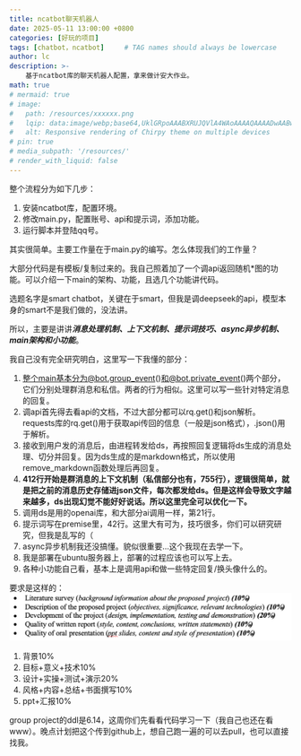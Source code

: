 ```yaml
---
title: ncatbot聊天机器人
date: 2025-05-11 13:00:00 +0800
categories: [好玩的项目]
tags: [chatbot，ncatbot]     # TAG names should always be lowercase
author: lc
description: >-
    基于ncatbot库的聊天机器人配置，拿来做计安大作业。
math: true
# mermaid: true
# image:
#   path: /resources/xxxxxx.png
#   lqip: data:image/webp;base64,UklGRpoAAABXRUJQVlA4WAoAAAAQAAAADwAABwAAQUxQSDIAAAARL0AmbZurmr57yyIiqE8oiG0bejIYEQTgqiDA9vqnsUSI6H+oAERp2HZ65qP/VIAWAFZQOCBCAAAA8AEAnQEqEAAIAAVAfCWkAALp8sF8rgRgAP7o9FDvMCkMde9PK7euH5M1m6VWoDXf2FkP3BqV0ZYbO6NA/VFIAAAA
#   alt: Responsive rendering of Chirpy theme on multiple devices
# pin: true
# media_subpath: '/resources/'
# render_with_liquid: false
---
```

整个流程分为如下几步：  

1. 安装ncatbot库，配置环境。
2. 修改main.py，配置账号、api和提示词，添加功能。
3. 运行脚本并登陆qq号。

其实很简单。主要工作量在于main.py的编写。怎么体现我们的工作量？  

大部分代码是有模板/复制过来的。我自己照着加了一个调api返回随机*图的功能。可以介绍一下main的架构、功能，且选几个功能讲代码。  

选题名字是smart chatbot，关键在于smart，但我是调deepseek的api，模型本身的smart不是我们做的，没法讲。  

所以，主要是讲讲***消息处理机制、上下文机制、提示词技巧、async异步机制、main架构和小功能***。  

我自己没有完全研究明白，这里写一下我懂的部分：  

1. 整个main基本分为@bot.group_event()和@bot.private_event()两个部分，它们分别处理群消息和私信。两者的行为相似。这里可以写一些针对特定消息的回复。
2. 调api首先得去看api的文档，不过大部分都可以rq.get()和json解析。requests库的rq.get()用于获取api传回的信息（一般是json格式），.json()用于解析。
3. 接收到用户发的消息后，由进程转发给ds，再按照回复逻辑将ds生成的消息处理、切分并回复。因为ds生成的是markdown格式，所以使用remove_markdown函数处理后再回复。
4. **412行开始是群消息的上下文机制（私信部分也有，755行），逻辑很简单，就是把之前的消息历史存储进json文件，每次都发给ds。但是这样会导致文字越来越多，ds出现幻觉不能好好说话。所以这里完全可以优化一下。**
5. 调用ds是用的openai库，和大部分ai调用一样，第21行。
6. 提示词写在premise里，42行。这里大有可为，技巧很多，你们可以研究研究，但我是乱写的（
7. async异步机制我还没搞懂。貌似很重要...这个我现在去学一下。
8. 我是部署在ubuntu服务器上，部署的过程应该也可以写上去。
9. 各种小功能自己看，基本上是调用api和做一些特定回复/换头像什么的。
  
要求是这样的：
![requirements](../assets/img/计安要求.png)  
1. 背景10%
2. 目标+意义+技术10%
3. 设计+实操+测试+演示20%
4. 风格+内容+总结+书面撰写10%
5. ppt+汇报10%
  
group project的ddl是6.14，这周你们先看看代码学习一下（我自己也还在看www）。晚点计划把这个传到github上，想自己跑一遍的可以去pull，也可以直接找我。

<script src="https://giscus.app/client.js"
        data-repo="Le1zyCatt/le1zycatt.github.io"
        data-repo-id="R_kgDOORaJaw"
        data-category="Announcements"
        data-category-id="DIC_kwDOORaJa84Co8xd"
        data-mapping="pathname"
        data-strict="0"
        data-reactions-enabled="1"
        data-emit-metadata="0"
        data-input-position="bottom"
        data-theme="preferred_color_scheme"
        data-lang="zh-CN"
        crossorigin="anonymous"
        async>
</script>
